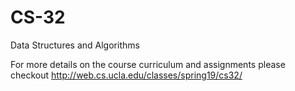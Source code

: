 # CS-32
Data Structures and Algorithms

For more details on the course curriculum and assignments please checkout http://web.cs.ucla.edu/classes/spring19/cs32/
